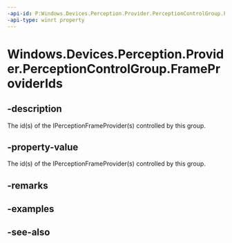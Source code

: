 ```yaml
---
-api-id: P:Windows.Devices.Perception.Provider.PerceptionControlGroup.FrameProviderIds
-api-type: winrt property
---
```


<!-- Property syntax
public Windows.Foundation.Collections.IVectorView<string> FrameProviderIds { get; }
-->

# Windows.Devices.Perception.Provider.PerceptionControlGroup.FrameProviderIds

## -description
The id(s) of the IPerceptionFrameProvider(s) controlled by this group.

## -property-value
The id(s) of the IPerceptionFrameProvider(s) controlled by this group.

## -remarks

## -examples

## -see-also
